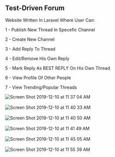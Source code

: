 ## Test-Driven Forum </br>

Website Written In Laravel Where User Can: </br>

1 - Publish New Thread In Specefic Channel </br>

2 - Create New Channel </br>

3 - Add Reply To Thread </br>

4 - Edit/Remove His Own Reply </br>

5 - Mark Reply As BEST REPLY On His Own Thread </br>

6 - View Profile Of Other People </br>

7 - View Trending/Popular Threads </br>

![Screen Shot 2019-12-10 at 11 37 04 AM](https://user-images.githubusercontent.com/30261972/70518829-af896f80-1b43-11ea-9201-b0245c4cde27.png) </br> </br>
![Screen Shot 2019-12-10 at 11 40 33 AM](https://user-images.githubusercontent.com/30261972/70518978-e1023b00-1b43-11ea-9041-4d1d4d0bb6d0.png) </br> </br>
![Screen Shot 2019-12-10 at 11 40 50 AM](https://user-images.githubusercontent.com/30261972/70518987-e3fd2b80-1b43-11ea-9053-42bb563d0b59.png) </br> </br>
![Screen Shot 2019-12-10 at 11 41 49 AM](https://user-images.githubusercontent.com/30261972/70518990-e65f8580-1b43-11ea-9864-a3e3acb8b011.png) </br> </br>
![Screen Shot 2019-12-10 at 11 45 05 AM](https://user-images.githubusercontent.com/30261972/70519102-13139d00-1b44-11ea-901a-b44496567734.png) </br> </br>
![Screen Shot 2019-12-10 at 11 55 39 AM](https://user-images.githubusercontent.com/30261972/70519109-16a72400-1b44-11ea-905e-64f222ed8bcd.png) </br> </br>
